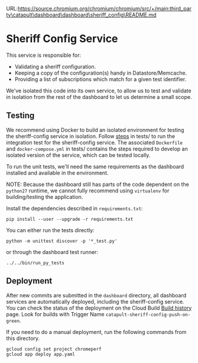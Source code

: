 URL:https://source.chromium.org/chromium/chromium/src/+/main:third_party\catapult\dashboard\dashboard\sheriff_config\README.md
# Sheriff Config Service

This service is responsible for:

-   Validating a sheriff configuration.
-   Keeping a copy of the configuration(s) handy in Datastore/Memcache.
-   Providing a list of subscriptions which match for a given test identifier.

We've isolated this code into its own service, to allow us to test and validate
in isolation from the rest of the dashboard to let us determine a small scope.

## Testing

We recommend using Docker to build an isolated environment for testing the
sheriff-config service in isolation. Follow [steps](tests/README.md) in tests/
to run the integration test for the sheriff-config service. The associated
`Dockerfile` and `docker-compose.yml` in tests/ contains the steps required to
develop an isolated version of the service, which can be tested locally.

To run the unit tests, we'll need the same requirements as the dashboard
installed and available in the environment.

NOTE: Because the dashboard still has parts of the code dependent on the
`python27` runtime, we cannot fully recommend using `virtualenv` for
building/testing the application.

Install the dependencies described in `requirements.txt`:

```
pip install --user --upgrade -r requirements.txt
```

You can either run the tests directly:

```
python -m unittest discover -p '*_test.py'
```

or through the dashboard test runner:

```
../../bin/run_py_tests
```

## Deployment

After new commits are submitted in the `dashboard` directory, all dashboard
services are automatically deployed, including the sheriff-config service.
You can check the status of the deployment on the Cloud Build
[Build history](https://pantheon.corp.google.com/cloud-build/builds?project=chromeperf)
page. Look for builds with Trigger Name `catapult-sheriff-config-push-on-green`.

If you need to do a manual deployment, run the following commands from
this directory.

```
gcloud config set project chromeperf
gcloud app deploy app.yaml
```
